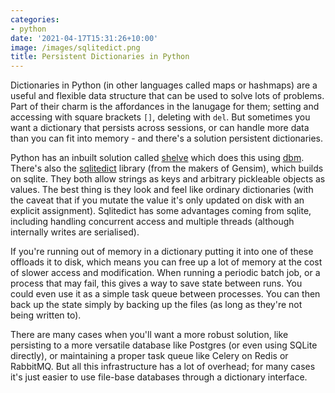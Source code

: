 ```yaml
---
categories:
- python
date: '2021-04-17T15:31:26+10:00'
image: /images/sqlitedict.png
title: Persistent Dictionaries in Python
---
```


Dictionaries in Python (in other languages called maps or hashmaps) are a useful and flexible data structure that can be used to solve lots of problems.
Part of their charm is the affordances in the lanugage for them; setting and accessing with square brackets `[]`, deleting with `del`.
But sometimes you want a dictionary that persists across sessions, or can handle more data than you can fit into memory - and there's a solution persistent dictionaries.

Python has an inbuilt solution called [shelve](https://docs.python.org/3/library/shelve.html) which does this using [dbm](https://docs.python.org/3/library/dbm.html).
There's also the [sqlitedict](https://github.com/RaRe-Technologies/sqlitedict) library (from the makers of Gensim), which builds on sqlite.
They both allow strings as keys and arbitrary pickleable objects as values.
The best thing is they look and feel like ordinary dictionaries (with the caveat that if you mutate the value it's only updated on disk with an explicit assignment).
Sqlitedict has some advantages coming from sqlite, including handling concurrent access and multiple threads (although internally writes are serialised).

If you're running out of memory in a dictionary putting it into one of these offloads it to disk, which means you can free up a lot of memory at the cost of slower access and modification.
When running a periodic batch job, or a process that may fail, this gives a way to save state between runs.
You could even use it as a simple task queue between processes.
You can then back up the state simply by backing up the files (as long as they're not being written to).

There are many cases when you'll want a more robust solution, like persisting to a more versatile database like Postgres (or even using SQLite directly), or maintaining a proper task queue like Celery on Redis or RabbitMQ.
But all this infrastructure has a lot of overhead; for many cases it's just easier to use file-base databases through a dictionary interface.